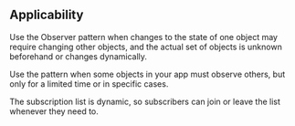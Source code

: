 ## Applicability
Use the Observer pattern when changes to the state of one object may require changing other objects, and the actual set of objects is unknown beforehand or changes dynamically.

Use the pattern when some objects in your app must observe others, but only for a limited time or in specific cases.

The subscription list is dynamic, so subscribers can join or leave the list whenever they need to.